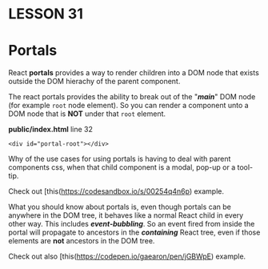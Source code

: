 # LESSON 31
# Portals
React **portals** provides a way to render children into a DOM node that exists outside the DOM hierachy of the parent component.

The react portals provides the ability to break out of the "***main***" DOM node (for example `root` node element). So you can render a component unto a DOM node that is **NOT** under that `root` element.

**public/index.html** line 32
```
<div id="portal-root"></div>
```

Why of the use cases for using portals is having to deal with parent components css, when that child component is a modal, pop-up or a tool-tip.

Check out [this(https://codesandbox.io/s/00254q4n6p) example.

What you should know about portals is, even though portals can be anywhere in the DOM tree, it behaves like a normal React child in every other way. This includes ***event-bubbling***. So an event fired from inside the portal will propagate to ancestors in the ***containing*** React tree, even if those elements are **not** ancestors in the DOM tree.

Check out also [this(https://codepen.io/gaearon/pen/jGBWpE) example.